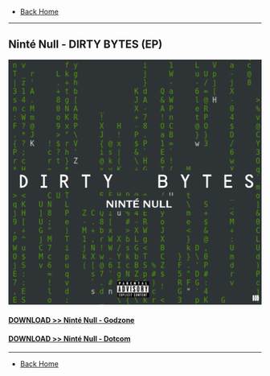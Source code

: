 * [Back Home](../README.md)

- - -

## Ninté Null - DIRTY BYTES (EP)

![NinteNull_DIRTY-BYTES-(EP)](./dirty-bytes.png)  

#### <a href="./Ninte-Null_GODZONE.mp3" download="Ninte-Null_GODZONE">DOWNLOAD >> Ninté Null - Godzone</a>  
#### <a href="./Ninte-Null_DOTCOM.mp3" download="Ninte-Null_DOTCOM">DOWNLOAD >> Ninté Null - Dotcom</a>

- - -

* [Back Home](../README.md)